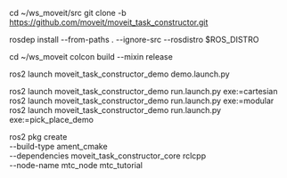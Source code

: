cd ~/ws_moveit/src
git clone -b <branch> https://github.com/moveit/moveit_task_constructor.git

rosdep install --from-paths . --ignore-src --rosdistro $ROS_DISTRO

cd ~/ws_moveit
colcon build --mixin release

ros2 launch moveit_task_constructor_demo demo.launch.py

ros2 launch moveit_task_constructor_demo run.launch.py exe:=cartesian
ros2 launch moveit_task_constructor_demo run.launch.py exe:=modular
ros2 launch moveit_task_constructor_demo run.launch.py exe:=pick_place_demo

ros2 pkg create \
--build-type ament_cmake \
--dependencies moveit_task_constructor_core rclcpp \
--node-name mtc_node mtc_tutorial

